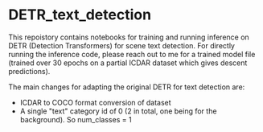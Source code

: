 # DETR_text_detection
This repoistory contains notebooks for training and running inference on DETR (Detection Transformers) for scene text detection. For directly running the inference code, please reach out to me for a trained model file (trained over 30 epochs on a partial ICDAR dataset which gives descent predictions). 

The main changes for adapting the original DETR for text detection are:
- ICDAR to COCO format conversion of dataset
- A single "text" category id of 0 (2 in total, one being for the background). So num_classes = 1
